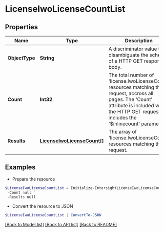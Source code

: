 # LicenseIwoLicenseCountList
## Properties

Name | Type | Description | Notes
------------ | ------------- | ------------- | -------------
**ObjectType** | **String** | A discriminator value to disambiguate the schema of a HTTP GET response body. | 
**Count** | **Int32** | The total number of &#39;license.IwoLicenseCount&#39; resources matching the request, accross all pages. The &#39;Count&#39; attribute is included when the HTTP GET request includes the &#39;$inlinecount&#39; parameter. | [optional] 
**Results** | [**LicenseIwoLicenseCount[]**](LicenseIwoLicenseCount.md) | The array of &#39;license.IwoLicenseCount&#39; resources matching the request. | [optional] 

## Examples

- Prepare the resource
```powershell
$LicenseIwoLicenseCountList = Initialize-IntersightLicenseIwoLicenseCountList  -ObjectType null `
 -Count null `
 -Results null
```

- Convert the resource to JSON
```powershell
$LicenseIwoLicenseCountList | ConvertTo-JSON
```

[[Back to Model list]](../README.md#documentation-for-models) [[Back to API list]](../README.md#documentation-for-api-endpoints) [[Back to README]](../README.md)

